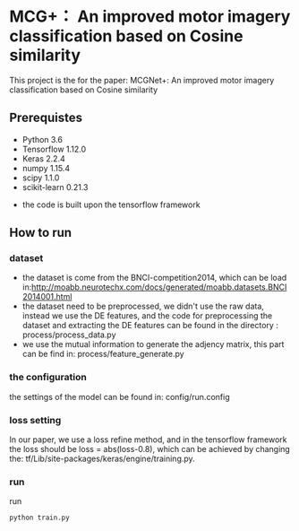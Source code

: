 # MCG+： An improved motor imagery classification based on Cosine similarity
This project is the for the paper: MCGNet+: An improved motor imagery classification based on Cosine similarity
## Prerequistes
- Python 3.6
- Tensorflow 1.12.0
- Keras 2.2.4
- numpy 1.15.4
- scipy 1.1.0
- scikit-learn 0.21.3
* the code is built upon the tensorflow framework
## How to run
### dataset
* the dataset is come from the BNCI-competition2014, which can be load in:http://moabb.neurotechx.com/docs/generated/moabb.datasets.BNCI2014001.html
* the dataset need to be preprocessed, we didn't use the raw data, instead we use the DE features, and the code for preprocessing the dataset and extracting the DE features can be found in the directory : process/process_data.py
* we use the mutual information to generate the adjency matrix, this part can be find in: process/feature_generate.py
### the configuration
the  settings of the model can be found in: config/run.config
### loss setting
In our paper, we use a loss refine method, and in the tensorflow framework the loss should be loss = abs(loss-0.8), which can be achieved by changing the: tf/Lib/site-packages/keras/engine/training.py.
### run
run 
```
python train.py
```
